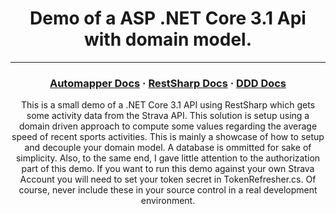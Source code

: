 <h1 align="center">
  Demo of a ASP .NET Core 3.1 Api with domain model.
</h1>
<hr/>

<div align="center">

<h3 align="center">
  <a href="https://docs.automapper.org/en/stable/Getting-started.html">Automapper Docs</a>
  <span> · </span>
  <a href="http://restsharp.org/">RestSharp Docs</a>
  <span> · </span>
  <a href="https://martinfowler.com/tags/domain%20driven%20design.html">DDD Docs</a>
</h3>

This is a small demo of a .NET Core 3.1 API using RestSharp which gets some activity data from the Strava API. This solution is setup using a domain driven approach to compute some values regarding the average speed of recent sports activities. This is mainly a showcase of how to setup and decouple your domain model. A database is ommitted for sake of simplicity. Also, to the same end, I gave little attention to the authorization part of this demo. If you want to run this demo against your own Strava Account you will need to set your token secret in TokenRefresher.cs. Of course, never include these in your source control in a real development environment.

</div>
